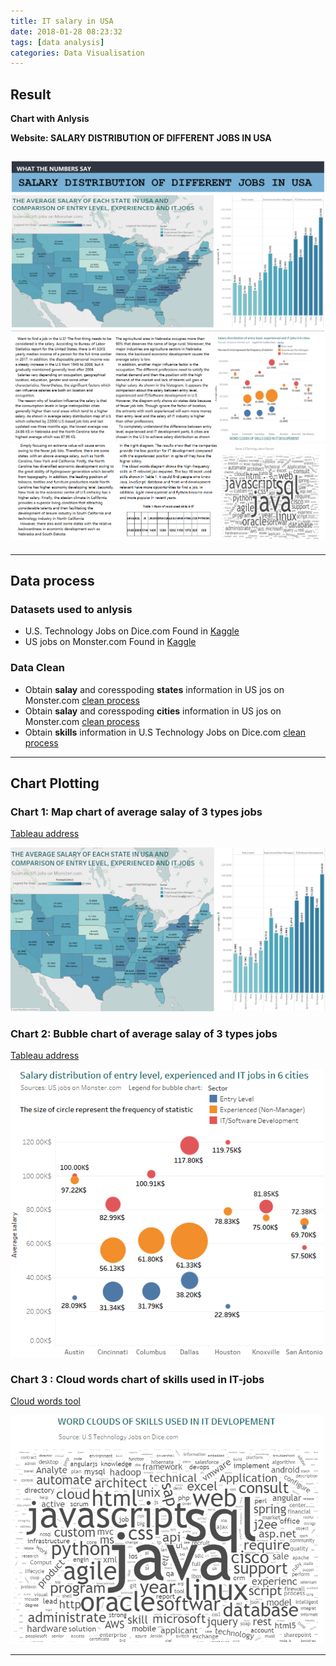 ```yaml
---
title: IT salary in USA
date: 2018-01-28 08:23:32
tags: [data analysis]
categories: Data Visualisation
---
```


## Result
**Chart with Anlysis**

**Website: SALARY DISTRIBUTION OF DIFFERENT JOBS IN USA**

![image](https://raw.githubusercontent.com/Trouble404/IT-Salary-in-USA/master/readme_add_pic/page1.PNG)<!-- more -->
![image](https://raw.githubusercontent.com/Trouble404/IT-Salary-in-USA/master/readme_add_pic/page2.PNG)
![image](https://raw.githubusercontent.com/Trouble404/IT-Salary-in-USA/master/readme_add_pic/page3.PNG)
---

---

## Data process
### Datasets used to anlysis
*    U.S. Technology Jobs on Dice.com  Found in [Kaggle](https://www.kaggle.com/PromptCloudHQ/us-technology-jobs-on-dicecom/data)
*    US jobs on Monster.com  Found in [Kaggle](https://www.kaggle.com/PromptCloudHQ/us-jobs-on-monstercom)
### Data Clean
*    Obtain **salay** and coresspoding **states** information in US jos on Monster.com  [clean process](https://github.com/Trouble404/IT-Salary-in-USA/blob/master/chart/chart1/chart1_data.ipynb)
*    Obtain **salay** and coresspoding **cities** information in US jos on Monster.com  [clean process](https://github.com/Trouble404/IT-Salary-in-USA/blob/master/chart/chart2/chart2_data.ipynb)
*    Obtain **skills** information in U.S Technology Jobs on Dice.com  [clean process](https://github.com/Trouble404/IT-Salary-in-USA/blob/master/chart/chart3/chart3_data.ipynb)

---

## Chart Plotting
### Chart 1: Map chart of average salay of 3 types jobs
[Tableau address](https://public.tableau.com/profile/j.zhang#!/vizhome/chart1_23/dashborad1)

<img src="https://raw.githubusercontent.com/Trouble404/IT-Salary-in-USA/master/chart/chart1/Chart1.png" width="1000px" />

### Chart 2: Bubble chart of average salay of 3 types jobs
[Tableau address](https://public.tableau.com/profile/j.zhang#!/vizhome/chart2_10/dasbord1)

<img src="https://raw.githubusercontent.com/Trouble404/IT-Salary-in-USA/master/chart/chart2/Chart2.png" width="500px" />

### Chart 3 : Cloud words chart of skills used in IT-jobs
[Cloud words tool](https://timdream.org/wordcloud/#wikipedia:Cloud)

<img src="https://raw.githubusercontent.com/Trouble404/IT-Salary-in-USA/master/chart/chart3/Chart3.png" width="500px" />

---
